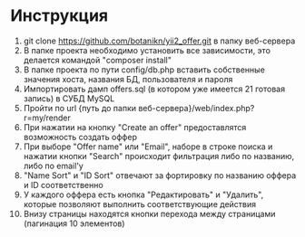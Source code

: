 # Инструкция

1. git clone https://github.com/botanikn/yii2_offer.git в папку веб-сервера
2. В папке проекта необходимо установить все зависимости, это делается командой "composer install"
3. В папке проекта по пути config/db.php вставить собственные значения хоста, названия БД, пользователя и пароля
4. Импортировать дамп offers.sql (в котором уже имеется 21 готовая запись) в СУБД MySQL
5. Пройти по url {путь до папки веб-сервера}/web/index.php?r=my/render
6. При нажатии на кнопку "Create an offer" предоставлятся возможность создать оффер
7. При выборе "Offer name" или "Email", наборе в строке поиска и нажатии кнопки "Search" происходит фильтрация либо по названию, либо по email'у
8. "Name Sort" и "ID Sort" отвечают за фортировку по названию оффера и ID соответственно
9. У каждого оффера есть кнопка "Редактировать" и "Удалить", которые позволяют выполнить соответствующие действия
10. Внизу страницы находятся кнопки перехода между страницами (пагинация 10 элементов)